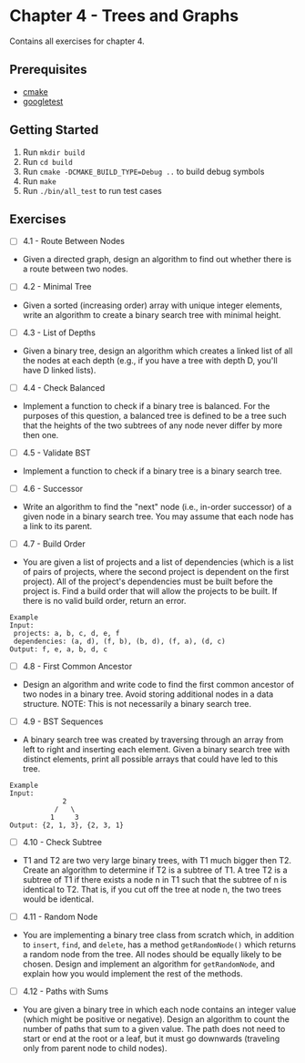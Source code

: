 # Chapter 4 - Trees and Graphs
Contains all exercises for chapter 4.

## Prerequisites
- [cmake](https://cmake.org/)
- [googletest](https://github.com/google/googletest)

## Getting Started
1. Run `mkdir build`
2. Run `cd build`
3. Run `cmake -DCMAKE_BUILD_TYPE=Debug ..` to build debug symbols
4. Run `make`
5. Run `./bin/all_test` to run test cases

## Exercises
- [ ] 4.1 - Route Between Nodes
 - Given a directed graph, design an algorithm to find out whether there is a route between two nodes.
- [ ] 4.2 - Minimal Tree
 - Given a sorted (increasing order) array with unique integer elements, write an algorithm to create a binary search tree with minimal height.
- [ ] 4.3 - List of Depths
 - Given a binary tree, design an algorithm which creates a linked list of all the nodes at each depth (e.g., if you have a tree with depth D, you'll have D linked lists).
- [ ] 4.4 - Check Balanced
 - Implement a function to check if a binary tree is balanced. For the purposes of this question, a balanced tree is defined to be a tree such that the heights of the two subtrees of any node never differ by more then one.
- [ ] 4.5 - Validate BST
 - Implement a function to check if a binary tree is a binary search tree.
- [ ] 4.6 - Successor
 - Write an algorithm to find the "next" node (i.e., in-order successor) of a given node in a binary search tree. You may assume that each node has a link to its parent.
-  [ ] 4.7 - Build Order
 - You are given a list of projects and a list of dependencies (which is a list of pairs of projects, where the second project is dependent on the first project). All of the project's dependencies must be built before the project is. Find a build order that will allow the projects to be built. If there is no valid build order, return an error.
```
Example
Input:
 projects: a, b, c, d, e, f
 dependencies: (a, d), (f, b), (b, d), (f, a), (d, c)
Output: f, e, a, b, d, c
```
- [ ] 4.8 - First Common Ancestor
 - Design an algorithm and write code to find the first common ancestor of two nodes in a binary tree. Avoid storing additional nodes in a data structure. NOTE: This is not necessarily a binary search tree.
- [ ] 4.9 - BST Sequences
 - A binary search tree was created by traversing through an array from left to right and inserting each element. Given a binary search tree with distinct elements, print all possible arrays that could have led to this tree.
```
Example
Input:
             2
		   /   \
		  1     3
Output: {2, 1, 3}, {2, 3, 1}
```
- [ ] 4.10 - Check Subtree
 - T1 and T2 are two very large binary trees, with T1 much bigger then T2. Create an algorithm to determine if T2 is a subtree of T1. A tree T2 is a subtree of T1 if there exists a node n in T1 such that the subtree of n is identical to T2. That is, if you cut off the tree at node n, the two trees would be identical.
- [ ] 4.11 - Random Node
 - You are implementing a binary tree class from scratch which, in addition to `insert`, `find`, and `delete`, has a method `getRandomNode()` which returns a random node from the tree. All nodes should be equally likely to be chosen. Design and implement an algorithm for `getRandomNode`, and explain how you would implement the rest of the methods.
- [ ] 4.12 - Paths with Sums
 - You are given a binary tree in which each node contains an integer value (which might be positive or negative). Design an algorithm to count the number of paths that sum to a given value. The path does not need to start or end at the root or a leaf, but it must go downwards (traveling only from parent node to child nodes).
